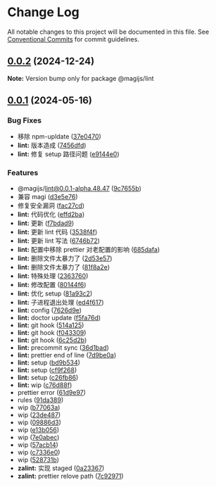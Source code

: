 # Change Log

All notable changes to this project will be documented in this file.
See [Conventional Commits](https://conventionalcommits.org) for commit guidelines.

## [0.0.2](https://github.com/ZhongAnTech/magijs/compare/v0.0.1...v0.0.2) (2024-12-24)

**Note:** Version bump only for package @magijs/lint

## [0.0.1](https://github.com/stbui/magijs/compare/v0.0.1-alpha.48...v0.0.1) (2024-05-16)

### Bug Fixes

- 移除 npm-upldate ([37e0470](https://github.com/stbui/magijs/commit/37e0470267f546b9243efd0f36c209b9b4c0d3e7))
- **lint:** 版本造成 ([7456dfd](https://github.com/stbui/magijs/commit/7456dfd4e2273c38a660237696da60567b273c41))
- **lint:** 修复 setup 路径问题 ([e9144e0](https://github.com/stbui/magijs/commit/e9144e069cb8adf3ea50906463b54c441c82270e))

### Features

- @magijs/lint@0.0.1-alpha.48.47 ([9c7655b](https://github.com/stbui/magijs/commit/9c7655bf7c225ff7050bc0ce39b58035c5cda2dc))
- 兼容 magi ([d3e5e76](https://github.com/stbui/magijs/commit/d3e5e760e06c8623481e25f27e0f7cacd70630fb))
- 修复安全漏洞 ([fac27cd](https://github.com/stbui/magijs/commit/fac27cdd8d007a390f8be56036046f606760c135))
- **lint:** 代码优化 ([effd2ba](https://github.com/stbui/magijs/commit/effd2ba2ec5c14811ffdcb64cadf457cac57a3ee))
- **lint:** 更新 ([f7bdad9](https://github.com/stbui/magijs/commit/f7bdad977f8887889af453ef762a0cf1114dd989))
- **lint:** 更新 lint 代码 ([3538f4f](https://github.com/stbui/magijs/commit/3538f4fd1f2083c72222971939a036279421d933))
- **lint:** 更新 lint 写法 ([6746b72](https://github.com/stbui/magijs/commit/6746b721376f059baa4e9d81b7e9a1a897465bca))
- **lint:** 配置中移除 prettier 对老配置的影响 ([685dafa](https://github.com/stbui/magijs/commit/685dafa90676f8c5077e1942ee8ec371ad08ff37))
- **lint:** 删除文件太暴力了 ([2d53e57](https://github.com/stbui/magijs/commit/2d53e57be0d68bf93625150718b08af110c7f6b2))
- **lint:** 删除文件太暴力了 ([81f8a2e](https://github.com/stbui/magijs/commit/81f8a2ec0a7a77fdecf87adbb9ca7c3c8fbca793))
- **lint:** 特殊处理 ([2363760](https://github.com/stbui/magijs/commit/23637604d2c59e3961aead31484df7610ea12805))
- **lint:** 修改配置 ([80144f6](https://github.com/stbui/magijs/commit/80144f6defaff3926f816168fe0a0e03c7caa221))
- **lint:** 优化 setup ([81a93c2](https://github.com/stbui/magijs/commit/81a93c2dc8e279241d4f6ce48f9c7a083c002f86))
- **lint:** 子进程退出处理 ([ed4f617](https://github.com/stbui/magijs/commit/ed4f617239b8abf3aee98d817c113bb66231f5cf))
- **lint:** config ([7626d9e](https://github.com/stbui/magijs/commit/7626d9e66c800118dba6b73accec1ba9e1c95ccf))
- **lint:** doctor update ([f5fa76d](https://github.com/stbui/magijs/commit/f5fa76d34ff757780d615d1f77296f6e7c84a8a9))
- **lint:** git hook ([514a125](https://github.com/stbui/magijs/commit/514a125de3d93187bc1bc74a07919d82fa89945b))
- **lint:** git hook ([f043309](https://github.com/stbui/magijs/commit/f043309676248afaa7a021d470aaecb274ff0728))
- **lint:** git hook ([6c25d2b](https://github.com/stbui/magijs/commit/6c25d2b888a674f86655615f5453ac991b33af60))
- **lint:** precommit sync ([36d1bad](https://github.com/stbui/magijs/commit/36d1bada69b66d3a4a18d5f277a96a9aa61be505))
- **lint:** prettier end of line ([7d9be0a](https://github.com/stbui/magijs/commit/7d9be0a3382e7722c275cafab3c04d6cd1e9995a))
- **lint:** setup ([bd9b534](https://github.com/stbui/magijs/commit/bd9b534e7e19cbe382b9d15c3b6b645341c913e7))
- **lint:** setup ([cf9f268](https://github.com/stbui/magijs/commit/cf9f26846f35c2b1cffbfbca783a678c644fe52b))
- **lint:** setup ([c26fb86](https://github.com/stbui/magijs/commit/c26fb8624cde569981a135df4f59c708c8957a14))
- **lint:** wip ([c76d88f](https://github.com/stbui/magijs/commit/c76d88f1c9101354e6f2a03e4a5cedd4d3934f65))
- prettier error ([61d9e97](https://github.com/stbui/magijs/commit/61d9e975232a92c9982af921ffa11779545530d6))
- rules ([91da389](https://github.com/stbui/magijs/commit/91da389e43c4f94e18a2e79d03e16fc8d189b608))
- wip ([b77063a](https://github.com/stbui/magijs/commit/b77063a17c68057a8173ace164e12fe55266e327))
- wip ([23de487](https://github.com/stbui/magijs/commit/23de4874dc9863ed99198a2ba92e9283156a1fe8))
- wip ([09886d3](https://github.com/stbui/magijs/commit/09886d3ba91f9ab50bfd04e4e6efe3e6a699ed36))
- wip ([e13b056](https://github.com/stbui/magijs/commit/e13b0561dde013703ea77786d2233538cdd02347))
- wip ([7e0abec](https://github.com/stbui/magijs/commit/7e0abec9cafa42a1744059276ae1d4d5c996e2bc))
- wip ([57acb14](https://github.com/stbui/magijs/commit/57acb146ccad9e8fb90221548588be1cdc2c7c47))
- wip ([c7336e0](https://github.com/stbui/magijs/commit/c7336e04094bafc3e05ed657350077578d66406e))
- wip ([528731b](https://github.com/stbui/magijs/commit/528731b1d756909cd654595f1606bfac737ca843))
- **zalint:** 实现 staged ([0a23367](https://github.com/stbui/magijs/commit/0a23367400d723b393ec158438a20762c4163ff6))
- **zalint:** prettier relove path ([7c92971](https://github.com/stbui/magijs/commit/7c92971932176c5ab4c892e9f764ddc1c32e9d5f))
